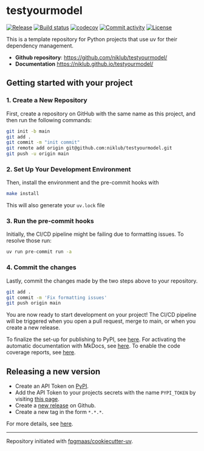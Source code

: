 # testyourmodel

[![Release](https://img.shields.io/github/v/release/niklub/testyourmodel)](https://img.shields.io/github/v/release/niklub/testyourmodel)
[![Build status](https://img.shields.io/github/actions/workflow/status/niklub/testyourmodel/main.yml?branch=main)](https://github.com/niklub/testyourmodel/actions/workflows/main.yml?query=branch%3Amain)
[![codecov](https://codecov.io/gh/niklub/testyourmodel/branch/main/graph/badge.svg)](https://codecov.io/gh/niklub/testyourmodel)
[![Commit activity](https://img.shields.io/github/commit-activity/m/niklub/testyourmodel)](https://img.shields.io/github/commit-activity/m/niklub/testyourmodel)
[![License](https://img.shields.io/github/license/niklub/testyourmodel)](https://img.shields.io/github/license/niklub/testyourmodel)

This is a template repository for Python projects that use uv for their dependency management.

- **Github repository**: <https://github.com/niklub/testyourmodel/>
- **Documentation** <https://niklub.github.io/testyourmodel/>

## Getting started with your project

### 1. Create a New Repository

First, create a repository on GitHub with the same name as this project, and then run the following commands:

```bash
git init -b main
git add .
git commit -m "init commit"
git remote add origin git@github.com:niklub/testyourmodel.git
git push -u origin main
```

### 2. Set Up Your Development Environment

Then, install the environment and the pre-commit hooks with

```bash
make install
```

This will also generate your `uv.lock` file

### 3. Run the pre-commit hooks

Initially, the CI/CD pipeline might be failing due to formatting issues. To resolve those run:

```bash
uv run pre-commit run -a
```

### 4. Commit the changes

Lastly, commit the changes made by the two steps above to your repository.

```bash
git add .
git commit -m 'Fix formatting issues'
git push origin main
```

You are now ready to start development on your project!
The CI/CD pipeline will be triggered when you open a pull request, merge to main, or when you create a new release.

To finalize the set-up for publishing to PyPI, see [here](https://fpgmaas.github.io/cookiecutter-uv/features/publishing/#set-up-for-pypi).
For activating the automatic documentation with MkDocs, see [here](https://fpgmaas.github.io/cookiecutter-uv/features/mkdocs/#enabling-the-documentation-on-github).
To enable the code coverage reports, see [here](https://fpgmaas.github.io/cookiecutter-uv/features/codecov/).

## Releasing a new version

- Create an API Token on [PyPI](https://pypi.org/).
- Add the API Token to your projects secrets with the name `PYPI_TOKEN` by visiting [this page](https://github.com/niklub/testyourmodel/settings/secrets/actions/new).
- Create a [new release](https://github.com/niklub/testyourmodel/releases/new) on Github.
- Create a new tag in the form `*.*.*`.

For more details, see [here](https://fpgmaas.github.io/cookiecutter-uv/features/cicd/#how-to-trigger-a-release).

---

Repository initiated with [fpgmaas/cookiecutter-uv](https://github.com/fpgmaas/cookiecutter-uv).
